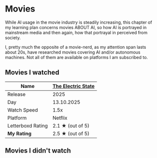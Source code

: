 # Movies
While AI usage in the movie industry is steadily increasing, this chapter of my learning plan concerns movies ABOUT AI,
so how AI is portrayed in mainstream media and then again, how that portrayal in perceived from society.

I, pretty much the opposite of a movie-nerd, as my attention span lasts about 20s, have researched movies
covering AI and/or autonomous machines. Not all of them are available on platforms I am subscribed to.

## Movies I watched

| Name              | [The Electric State][TES] |
|-------------------|---------------------------|
| Release           | 2025                      |
| Day               | 13.10.2025                |
| Watch Speed       | 1.5x                      |
| Platform          | Netflix                   |
| Letterboxd Rating | 2.1 ★ (out of 5)          |
| **My Rating**     | 2.5 ★ (out of 5)          |


## Movies I didn't watch

[TES]: the-electric-state